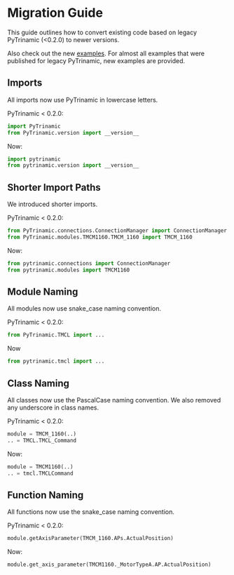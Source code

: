 # Migration Guide

This guide outlines how to convert existing code based on legacy PyTrinamic (<0.2.0) to newer versions.  

Also check out the new [examples](https://github.com/trinamic/PyTrinamic/tree/master/examples).
For almost all examples that were published for legacy PyTrinamic, new examples are provided.

## Imports

All imports now use PyTrinamic in lowercase letters.

PyTrinamic < 0.2.0:

```py
import PyTrinamic
from PyTrinamic.version import __version__
```

Now:

```py
import pytrinamic
from pytrinamic.version import __version__
```


## Shorter Import Paths

We introduced shorter imports.

PyTrinamic < 0.2.0:

```py
from PyTrinamic.connections.ConnectionManager import ConnectionManager
from PyTrinamic.modules.TMCM1160.TMCM_1160 import TMCM_1160
```

Now:

```py
from pytrinamic.connections import ConnectionManager
from pytrinamic.modules import TMCM1160
```

## Module Naming

All modules now use snake_case naming convention.

PyTrinamic < 0.2.0:

```py
from PyTrinamic.TMCL import ...
```

Now
```py
from pytrinamic.tmcl import ...
```

## Class Naming

All classes now use the PascalCase naming convention.
We also removed any underscore in class names.

PyTrinamic < 0.2.0:

```py
module = TMCM_1160(..)
.. = TMCL.TMCL_Command
```

Now:

```py
module = TMCM1160(..)
.. = tmcl.TMCLCommand
```

## Function Naming

All functions now use the snake_case naming convention.

PyTrinamic < 0.2.0:

```py
module.getAxisParameter(TMCM_1160.APs.ActualPosition)
```

Now:

```py
module.get_axis_parameter(TMCM1160._MotorTypeA.AP.ActualPosition)
```
